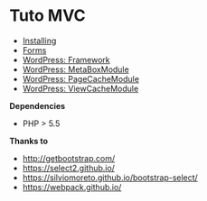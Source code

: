 # Tuto MVC

- [Installing](http://tutomvc.com/docs/installing/)
- [Forms](http://tutomvc.com/docs/forms/)
- [WordPress: Framework](http://tutomvc.com/docs/wordpress-framework/)
- [WordPress: MetaBoxModule](http://tutomvc.com/docs/wordpress-metaboxmodule/)
- [WordPress: PageCacheModule](http://tutomvc.com/docs/wordpress-pagecachemodule/)
- [WordPress: ViewCacheModule](http://tutomvc.com/docs/wordpress-viewcachemodule/)

**Dependencies**

- PHP > 5.5


**Thanks to**

- http://getbootstrap.com/
- https://select2.github.io/
- https://silviomoreto.github.io/bootstrap-select/
- https://webpack.github.io/
